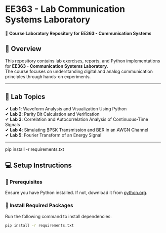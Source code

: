 # EE363 - Lab Communication Systems Laboratory  

🚀 **Course Laboratory Repository for EE363 - Communication Systems**  

## 📌 Overview  
This repository contains lab exercises, reports, and Python implementations for **EE363 - Communication Systems Laboratory**.  
The course focuses on understanding digital and analog communication principles through hands-on experiments.

---

## 📖 Lab Topics  
✔ **Lab 1**: Waveform Analysis and Visualization Using Python  
✔ **Lab 2**: Parity Bit Calculation and Verification  
✔ **Lab 3**: Correlation and Autocorrelation Analysis of Continuous-Time Signals  
✔ **Lab 4**: Simulating BPSK Transmission and BER in an AWGN Channel  
✔ **Lab 5**: Fourier Transform of an Energy Signal

---
pip install -r requirements.txt
## 💻 Setup Instructions  

### 🔹 Prerequisites  
Ensure you have Python installed. If not, download it from [python.org](https://www.python.org/downloads/).

### 🔹 Install Required Packages  
Run the following command to install dependencies:  
```bash
pip install -r requirements.txt
